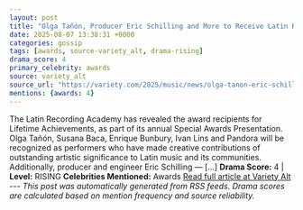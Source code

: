 ```yaml
---
layout: post
title: "Olga Tañón, Producer Eric Schilling and More to Receive Latin Recording Academy Special Awards"
date: 2025-08-07 13:38:31 +0000
categories: gossip
tags: [awards, source-variety_alt, drama-rising]
drama_score: 4
primary_celebrity: awards
source: variety_alt
source_url: "https://variety.com/2025/music/news/olga-tanon-eric-schilling-latin-recording-academy-special-awards-1236481216/"
mentions: {awards: 4}
---
```


The Latin Recording Academy has revealed the award recipients for Lifetime Achievements, as part of its annual Special Awards Presentation. Olga Tañón, Susana Baca, Enrique Bunbury, Ivan Lins and Pandora will be recognized as performers who have made creative contributions of outstanding artistic significance to Latin music and its communities. Additionally, producer and engineer Eric Schilling — […] **Drama Score:** 4 | **Level:** RISING **Celebrities Mentioned:** Awards [Read full article at Variety Alt](https://variety.com/2025/music/news/olga-tanon-eric-schilling-latin-recording-academy-special-awards-1236481216/) --- *This post was automatically generated from RSS feeds. Drama scores are calculated based on mention frequency and source reliability.*